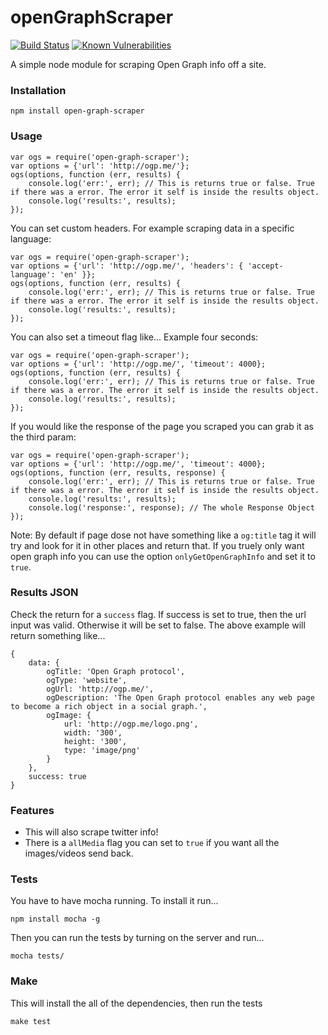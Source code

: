 openGraphScraper
==============
[![Build Status](https://travis-ci.org/jshemas/openGraphScraper.png?branch=master)](https://travis-ci.org/jshemas/openGraphScraper)
[![Known Vulnerabilities](https://snyk.io/test/github/jshemas/openGraphScraper/badge.svg)](https://snyk.io/test/github/jshemas/openGraphScraper)

A simple node module for scraping Open Graph info off a site.

### Installation
```
npm install open-graph-scraper
```

### Usage
```
var ogs = require('open-graph-scraper');
var options = {'url': 'http://ogp.me/'};
ogs(options, function (err, results) {
	console.log('err:', err); // This is returns true or false. True if there was a error. The error it self is inside the results object.
	console.log('results:', results);
});
```
You can set custom headers. For example scraping data in a specific language:
```
var ogs = require('open-graph-scraper');
var options = {'url': 'http://ogp.me/', 'headers': { 'accept-language': 'en' }};
ogs(options, function (err, results) {
	console.log('err:', err); // This is returns true or false. True if there was a error. The error it self is inside the results object.
	console.log('results:', results);
});
```

You can also set a timeout flag like... Example four seconds:
```
var ogs = require('open-graph-scraper');
var options = {'url': 'http://ogp.me/', 'timeout': 4000};
ogs(options, function (err, results) {
	console.log('err:', err); // This is returns true or false. True if there was a error. The error it self is inside the results object.
	console.log('results:', results);
});
```

If you would like the response of the page you scraped you can grab it as the third param:
```
var ogs = require('open-graph-scraper');
var options = {'url': 'http://ogp.me/', 'timeout': 4000};
ogs(options, function (err, results, response) {
	console.log('err:', err); // This is returns true or false. True if there was a error. The error it self is inside the results object.
	console.log('results:', results);
	console.log('response:', response); // The whole Response Object
});
```

Note: By default if page dose not have something like a `og:title` tag it will try and look for it in other places and return that. If you truely only want open graph info you can use the option `onlyGetOpenGraphInfo` and set it to `true`.

### Results JSON
Check the return for a ```success``` flag. If success is set to true, then the url input was valid. Otherwise it will be set to false. The above example will return something like...
```
{
	data: {
		ogTitle: 'Open Graph protocol',
		ogType: 'website',
		ogUrl: 'http://ogp.me/',
		ogDescription: 'The Open Graph protocol enables any web page to become a rich object in a social graph.',
		ogImage: {
			url: 'http://ogp.me/logo.png',
			width: '300',
			height: '300',
			type: 'image/png'
		}
	},
	success: true
}
```

### Features
- This will also scrape twitter info!
- There is a `allMedia` flag you can set to `true` if you want all the images/videos send back.

### Tests
You have to have mocha running. To install it run...
```
npm install mocha -g
```
Then you can run the tests by turning on the server and run...
```
mocha tests/
```

### Make
This will install the all of the dependencies, then run the tests
```
make test
```
